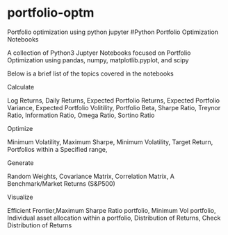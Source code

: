 # portfolio-optm
Portfolio optimization using python jupyter
#Python Portfolio Optimization Notebooks

A collection of Python3 Juptyer Notebooks focused on Portfolio Optimization using 
pandas, numpy, matplotlib.pyplot, and scipy

Below is a brief list of the topics covered in the notebooks


Calculate

Log Returns,
Daily Returns,
Expected Portfolio Returns,
Expected Portfolio Variance,
Expected Portfolio Volitility,
Portfolio Beta,
Sharpe Ratio,
Treynor Ratio,
Information Ratio,
Omega Ratio,
Sortino Ratio


Optimize 
 
Minimum Volatility,
Maximum Sharpe,
Minimum Volatility,
Target Return,
Portfolios within a Specified range, 


Generate 

Random Weights,
Covariance Matrix,
Correlation Matrix,
A Benchmark/Market Returns (S&P500)


Visualize

Efficient Frontier,Maximum Sharpe Ratio portfolio, Minimum Vol portfolio, Individual asset allocation within a portfolio, Distribution of Returns, Check Distribution of Returns
